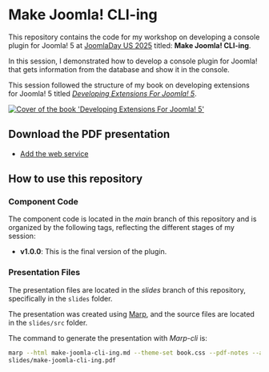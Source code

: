 # Make Joomla! CLI-ing

This repository contains the code for my workshop on developing a console plugin for Joomla! 5 at [JoomlaDay US
2025](https://jdayusa.com) titled: **Make Joomla! CLI-ing**.

In this session, I demonstrated how to develop a console plugin for Joomla! that gets information from the database and
show it in the console.

This session followed the structure of my book on developing extensions for Joomla! 5 titled _[Developing Extensions For
Joomla! 5](https://developingextensionsforjoomla5.com/?utm_source=gh-jdusa25)_.

[![Cover of the book 'Developing Extensions For Joomla!
5'](https://developingextensionsforjoomla5.com/images/cover.webp)](https://developingextensionsforjoomla5.com/)

## Download the PDF presentation

- [Add the web service](https://carcam.github.io/make-joomla-cli-ing/slides/make-joomla-cli-ing.pdf)

## How to use this repository

### Component Code

The component code is located in the _main_ branch of this repository and is organized by the following tags, reflecting
the different stages of my session:

- **v1.0.0**: This is the final version of the plugin.

### Presentation Files

The presentation files are located in the _slides_ branch of this repository, specifically in the `slides` folder.

The presentation was created using [Marp](https://marp.app/), and the source files are located in the `slides/src`
folder.

The command to generate the presentation with _Marp-cli_ is:

```bash
marp --html make-joomla-cli-ing.md --theme-set book.css --pdf-notes --allow-local-files --output
slides/make-joomla-cli-ing.pdf
